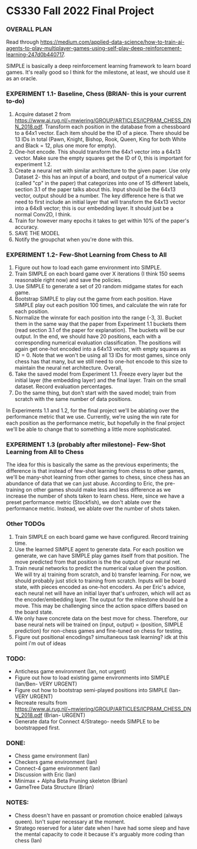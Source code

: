 # CS330 Fall 2022 Final Project

### OVERALL PLAN
Read through https://medium.com/applied-data-science/how-to-train-ai-agents-to-play-multiplayer-games-using-self-play-deep-reinforcement-learning-247d0b440717.

SIMPLE is basically a deep reinforcement learning framework to learn board games. It's really good so I think for the milestone, at least, we should use it as an oracle.

### EXPERIMENT 1.1- Baseline, Chess (BRIAN- this is your current to-do)
1. Acquire dataset 2 from https://www.ai.rug.nl/~mwiering/GROUP/ARTICLES/ICPRAM_CHESS_DNN_2018.pdf. Transform each position in the database from a chessboard to a 64x1 vector. Each item should be the ID of a piece. There should be 13 IDs in total (Pawn, Knight, Bishop, Rook, Queen, King for both White and Black = 12, plus one more for empty).
2. One-hot encode. This should transform the 64x1 vector into a 64x13 vector. Make sure the empty squares get the ID of 0, this is important for experiment 1.2.
3. Create a neural net with similar architecture to the given paper. Use only Dataset 2- this has an input of a board, and output of a numerical value (called "cp" in the paper) that categorizes into one of 15 different labels, section 3.1 of the paper talks about this. Input should be the 64x13 vector, output should be a number. The key difference here is that we need to first include an initial layer that will transform the 64x13 vector into a 64x8 vector; this is our embedding layer. It should just be a normal Conv2D, I think.
4. Train for however many epochs it takes to get within 10% of the paper's accuracy.
5. SAVE THE MODEL
6. Notify the groupchat when you're done with this.

### EXPERIMENT 1.2- Few-Shot Learning from Chess to All
1. Figure out how to load each game environment into SIMPLE.
2. Train SIMPLE on each board game over X iterations (I think 150 seems reasonable right now) and save the policies. 
3. Use SIMPLE to generate a set of 20 random midgame states for each game.
4. Bootstrap SIMPLE to play out the game from each position. Have SIMPLE play out each position 100 times, and calculate the win rate for each position.
5. Normalize the winrate for each position into the range (-3, 3). Bucket them in the same way that the paper from Experiment 1.1 buckets them (read section 3.1 of the paper for explanation). The buckets will be our output. In the end, we should have 20 positions, each with a corresponding numerical evaluation classification. The positions will again get one-hot encoded into a 64x13 vector, with empty squares as ID = 0. Note that we won't be using all 13 IDs for most games, since only chess has that many, but we still need to one-hot encode to this size to maintain the neural net architecture. Overall, 
6. Take the saved model from Experiment 1.1. Freeze every layer but the initial layer (the embedding layer) and the final layer. Train on the small dataset. Record evaluation percentages.
7. Do the same thing, but don't start with the saved model; train from scratch with the same number of data positions.

In Experiments 1.1 and 1.2, for the final project we'll be ablating over the performance metric that we use. Currently, we're using the win rate for each position as the performance metric, but hopefully in the final project we'll be able to change that to something a little more sophisticated.

### EXPERIMENT 1.3 (probably after milestone)- Few-Shot Learning from All to Chess
The idea for this is basically the same as the previous experiments; the difference is that instead of few-shot learning from chess to other games, we'll be many-shot learning from other games to chess, since chess has an abundance of data that we can just abuse. According to Eric, the pre-training on other games should make less and less difference as we increase the number of shots taken to learn chess. Here, since we have a preset performance metric (Stockfish), we don't ablate over the performance metric. Instead, we ablate over the number of shots taken. 



### Other TODOs

1. Train SIMPLE on each board game we have configured. Record training time.
2. Use the learned SIMPLE agent to generate data. For each position we generate, we can have SIMPLE play games itself from that position. The move predicted from that position is the the output of our neural net. 
3. Train neural networks to predict the numerical value given the position. We will try a) training from scratch, and b) transfer learning. For now, we should probably just stick to training from scratch. Inputs will be board state, with pieces encoded as one-hot encoders. As per Eric's advice, each neural net will have an initial layer that's unfrozen, which will act as the encoder/embedding layer. The output for the milestone should be a move. This may be challenging since the action space differs based on the board state. 
4. We only have concrete data on the best move for chess. Therefore, our base neural nets will be trained on (input, output) = (position, SIMPLE prediction) for non-chess games and fine-tuned on chess for testing.
5. Figure out positional encodings? simultaneous task learning? idk at this point i'm out of ideas


### TODO:
- Antichess game environment (Ian, not urgent)
- Figure out how to load existing game environments into SIMPLE (Ian/Ben- VERY URGENT)
- Figure out how to bootstrap semi-played positions into SIMPLE (Ian- VERY URGENT)
- Recreate results from https://www.ai.rug.nl/~mwiering/GROUP/ARTICLES/ICPRAM_CHESS_DNN_2018.pdf (Brian- URGENT)
- Generate data for Connect 4/Stratego- needs SIMPLE to be bootstrapped first.

### DONE:
- Chess game environment (Ian)
- Checkers game environment (Ian)
- Connect-4 game environment (Ian)
- Discussion with Eric (Ian)
- Minimax + Alpha Beta Pruning skeleton (Brian)
- GameTree Data Structure (Brian)

### NOTES:
- Chess doesn't have en passant or promotion choice enabled (always queen). Isn't super necessary at the moment.
- Stratego reserved for a later date when I have had some sleep and have the mental capacity to code it because it's arguably more coding than chess (Ian)
